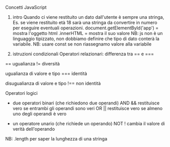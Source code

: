 Concetti JavaScript

1) intro
Quando ci viene restituito un dato dall'utente è sempre una stringa, Es. se viene restituito età 18 sarà una stringa da convertire in numero per eseguire eventuali operazioni.
document.getElementById('app') = mostra l'oggetto html
.innerHTML = mostra il suo valore
NB: js non è un linguaggio tipizzato, non dobbiamo definire che tipo di dato conterà la variabile.
NB: usare const se non riassegnamo valore alla variabile

2) istruzioni condizionali
Operatori relazionari: differenza tra == e ===

== ugualianza
!= diversità

ugualianza di valore e tipo
=== identità

disugualianza di valore e tipo
!== non identità

Operatori logici
- due operatori binari (che richiedono due operandi)
AND &&
restituisce vero se entrambi gli operandi sono veri
OR ||
restituisce vero se almeno uno degli operandi è vero

- un operatore unario (che richiede un operando)
NOT !
cambia il valore di verità dell'operando

NB: .length per saper la lunghezza di una stringa

